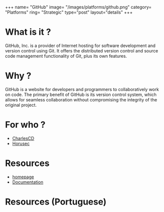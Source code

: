+++
name= "GitHub"
image= "/images/platforms/github.png"
category= "Platforms"
ring= "Strategic"
type="post"
layout="details"
+++

# What is it ?

GitHub, Inc. is a provider of Internet hosting for software development and version control using Git. It offers the distributed version control and source code management functionality of Git, plus its own features.

# Why ?

GitHub is a website for developers and programmers to collaboratively work on code. The primary benefit of GitHub is its version control system, which allows for seamless collaboration without compromising the integrity of the original project.


# For who ?
* [CharlesCD](https://charlescd.io/)
* [Horusec](https://horusec.io/site/)

# Resources
* [homepage](https://github.com/)
* [Documentation](https://docs.github.com/en)


# Resources (Portuguese)
